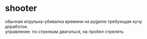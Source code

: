 # shooter
обычная игрулька-убивалка времени на pygame требующая кучу доработок.         
управление: по стрелкам двигаться, на пробел стрелять
